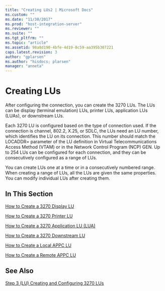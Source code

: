 ```yaml
---
title: "Creating LUs2 | Microsoft Docs"
ms.custom: ""
ms.date: "11/30/2017"
ms.prod: "host-integration-server"
ms.reviewer: ""
ms.suite: ""
ms.tgt_pltfrm: ""
ms.topic: "article"
ms.assetid: 98a8d190-4bfe-4d19-8c59-aa395b307221
caps.latest.revision: 3
author: "gplarsen"
ms.author: "hisdocs; plarsen"
manager: "anneta"
---
```

# Creating LUs
After configuring the connection, you can create the 3270 LUs. The LUs can be display (terminal emulation) LUs, printer LUs, application LUs (LUAs), or downstream LUs.  
  
 Each 3270 LU is configured based on the type of connection used. If the connection is channel, 802.2, X.25, or SDLC, the LUs need an LU number, which identifies the LU on its connection. This number should match the LOCADDR= parameter of the LU definition in Virtual Telecommunications Access Method (VTAM) or in the Network Control Program (NCP) GEN. Up to 254 LUs can be configured for each connection, and they can be consecutively configured as a range of LUs.  
  
 You can create LUs one at a time or in a consecutively numbered range. When creating a range of LUs, all the LUs are given the same properties. You can modify individual LUs after creating them.  
  
## In This Section  
 [How to Create a 3270 Display LU](../core/how-to-create-a-3270-display-lu1.md)  
  
 [How to Create a 3270 Printer LU](../core/how-to-create-a-3270-printer-lu1.md)  
  
 [How to Create a 3270 Application LU (LUA)](../core/how-to-create-a-3270-application-lu-lua-2.md)  
  
 [How to Create a 3270 Downstream LU](../core/how-to-create-a-3270-downstream-lu2.md)  
  
 [How to Create a Local APPC LU](../core/how-to-create-a-local-appc-lu1.md)  
  
 [How to Create a Remote APPC LU](../core/how-to-create-a-remote-appc-lu2.md)  
  
## See Also  
 [Step 3 (LU) Creating and Configuring 3270 LUs](../core/step-3-lu-creating-and-configuring-3270-lus1.md)